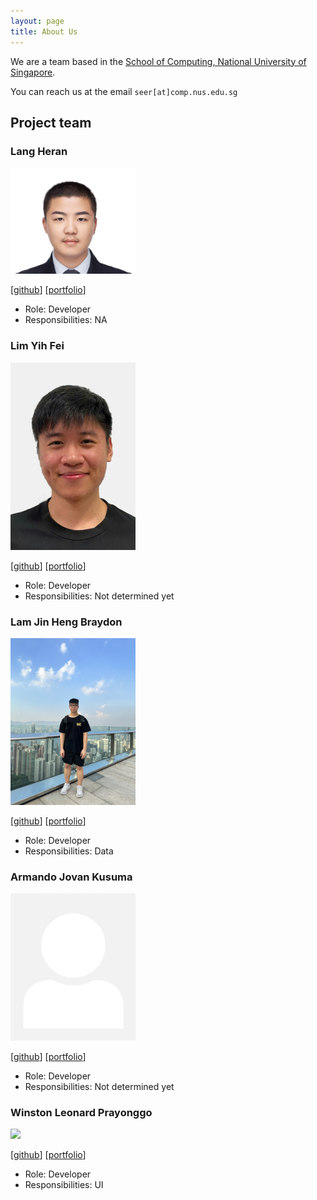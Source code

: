 ```yaml
---
layout: page
title: About Us
---
```


We are a team based in the [School of Computing, National University of Singapore](http://www.comp.nus.edu.sg).

You can reach us at the email `seer[at]comp.nus.edu.sg`

## Project team

### Lang Heran

<img src="images/heran9.png" width="200px">

[[github](http://github.com/heran9)] [[portfolio](team/heran9.md)]

* Role: Developer
* Responsibilities: NA

### Lim Yih Fei
<img src="images/yihfei.png" width="200px">

[[github](http://github.com/yihfei)]
[[portfolio](team/yihfei.md)]

* Role: Developer
* Responsibilities: Not determined yet

### Lam Jin Heng Braydon

<img src="images/lambraydon.png" width="200px">

[[github](https://github.com/lambraydon)] [[portfolio](team/johndoe.md)]

* Role: Developer
* Responsibilities: Data

### Armando Jovan Kusuma

<img src="images/jovkusuma.png" width="200px">

[[github](https://github.com/jovkusuma)]
[[portfolio](team/jovkusuma.md)]

* Role: Developer
* Responsibilities: Not determined yet

### Winston Leonard Prayonggo

<img src="images/Winston.png" width="200px">

[[github](http://github.com/WinstonLeonard)]
[[portfolio](team/johndoe.md)]

* Role: Developer
* Responsibilities: UI
